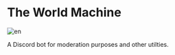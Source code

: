 # The World Machine
![en](https://github.com/user-attachments/assets/df52bf9a-092c-4c70-aa75-cfb29ddbd988)

A Discord bot for moderation purposes and other utilties.
